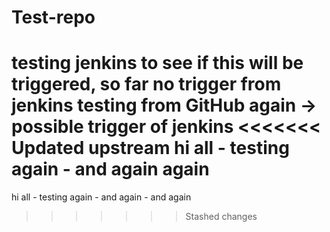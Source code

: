 # Test-repo
testing jenkins to see if this will be triggered,
so far no trigger from jenkins 
testing from GitHub again -> possible trigger of jenkins
<<<<<<< Updated upstream
hi all - testing again - and again
again
=======
hi all - testing again - and again - and again
>>>>>>> Stashed changes
